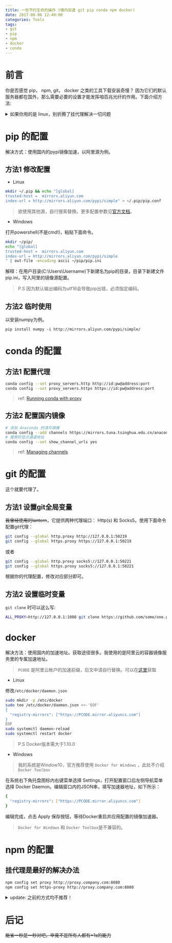 ```yaml
---
title: 一些节约生命的操作 (墙内加速 git pip conda npm docker)
date: 2017-08-06 12:49:00
categories: Tools
tags: 
- git
- pip
- npm
- docker
- conda
---
```


# 前言

你是否感觉  pip， npm, git， docker 之类的工具下载安装奇慢？
因为它们的默认服务器都在国外，那么需要必要的设置才能发挥咱百兆光纤的作用。下面介绍方法:

<!--more-->

<details>

<summary>如果你用的是 linux，别折腾了挂代理解决一切问题</summary>

简单配置下全局代理，也可以将下面这句加入 profile 中

```sh
# 假如你的代理地址是 http://127.0.0.1:1080
export proxy=http://127.0.0.1:1080; export http_proxy=$proxy https_proxy=$proxy no_proxy="localhost, 127.0.0.0/8, ::1"
```

用 `privoxy` 稍微折腾下见[这篇文章](http://www.findshank.com/2018/04/15/Linux%E4%B8%8B%E4%BD%BF%E7%94%A8SS%E6%9C%AC%E5%9C%B0%E4%BB%A3%E7%90%86/)

</details>

# pip 的配置

解决方式：使用国内的pypi镜像加速，以阿里源为例。

## 方法1 修改配置

* Linux

```sh
mkdir ~/.pip && echo "[global]
trusted-host =  mirrors.aliyun.com
index-url = http://mirrors.aliyun.com/pypi/simple" > ~/.pip/pip.conf
```

> 欲使用其他源，自行搜索替换。更多配置参数见[官方文档](http://www.pip-installer.org/en/latest/configuration.html)。

* Windows

打开powershell(不是cmd!)，粘贴下面命令。

```sh
mkdir ~/pip/
echo "[global]
trusted-host =  mirrors.aliyun.com
index-url = http://mirrors.aliyun.com/pypi/simple
" | out-file -encoding ascii ~/pip/pip.ini
```

解释：在用户目录(C:\Users\Username)下新建名为pip的目录，目录下新建文件pip.ini，写入阿里的镜像源配置。

> P.S 因为默认输出编码为utf16会导致pip出错，必须指定编码。

## 方法2 临时使用

以安装numpy为例。

```shell
pip install numpy -i http://mirrors.aliyun.com/pypi/simple/
```

# conda 的配置

## 方法1 配置代理

```sh
conda config --set proxy_servers.http http://id:pw@address:port
conda config --set proxy_servers.https https://id:pw@address:port
```

> ref: [Running conda with proxy](https://stackoverflow.com/a/48416007)

## 方法2 配置国内镜像

```sh
# 添加 Anaconda 的清华镜像
conda config --add channels https://mirrors.tuna.tsinghua.edu.cn/anaconda/pkgs/free/
# 搜索时显示通道地址
conda config --set show_channel_urls yes
```

> ref: [Managing channels](https://docs.conda.io/projects/conda/en/latest/user-guide/tasks/manage-channels.html)

# git 的配置

这个就要代理了。

## 方法1 设置git全局变量

~~我曾经使用的lantern~~，它提供两种代理端口： Http(s) 和 Socks5。使用下面命令配置git代理：

```sh
git config --global http.proxy http://127.0.0.1:50219
git config --global https.proxy https://127.0.0.1:50219
```

或者

```sh
git config --global http.proxy socks5://127.0.0.1:50221
git config --global https.proxy socks5://127.0.0.1:50221
```

根据你的代理配置，修改对应部分即可。

## 方法2 设置临时变量

`git clone` 时可以这么写:

```sh
ALL_PROXY=http://127.0.0.1:1080 git clone https://github.com/some/one.git
```

# docker

解决方法：使用国内的加速地址。获取途径很多。我使用的是阿里云的容器镜像服务里的专属加速地址。

> `PCODE` 是阿里云帐户的加速前缀，后文中请自行替换。可以在[这里](https://cr.console.aliyun.com/#/accelerator)获取

* Linux

修改`/etc/docker/daemon.json`

```sh 
sudo mkdir -p /etc/docker
sudo tee /etc/docker/daemon.json <<-'EOF'
{
  "registry-mirrors": ["https://PCODE.mirror.aliyuncs.com"]
}
EOF
sudo systemctl daemon-reload
sudo systemctl restart docker
```

> P.S Docker版本需大于1.10.0

* Windows

> 我的系统是Window10，官方推荐使用 `Docker for Windows` ，此处不介绍 `Docker Toolbox`

在系统右下角托盘图标内右键菜单选择 Settings，打开配置窗口后左侧导航菜单选择 Docker Daemon。编辑窗口内的JSON串，填写加速器地址，如下所示：

```sh
{
  "registry-mirrors": ["https://PCODE.mirror.aliyuncs.com"]
}
```

编辑完成，点击 Apply 保存按钮，等待Docker重启并应用配置的镜像加速器。

> `Docker for Windows` 和 `Docker Toolbox`是不兼容的。

# npm 的配置

## 挂代理是最好的解决办法

```sh
npm config set proxy http://proxy.company.com:8080
npm config set https-proxy http://proxy.company.com:8080
```

<details>

<summary> update: 之前的方式均不推荐！ </summary>

~~解决方式：也是替换国内的源，以淘宝源为例。~~

## ~~方法1 修改默认库配置(不推荐！会有莫名其妙的问题)~~

```sh
npm config set registry https://registry.npm.taobao.org
```

## ~~方法2 使用cnpm~~

使用cnpm命令替代npm命令。

```sh
npm install -g cnpm --registry=https://registry.npm.taobao.org
```

## ~~方法3 临时替换下载源~~

以安装Express为例。

```sh
npm --registry=https://registry.npm.taobao.org install express
```

</details>

# 后记

~~能省一秒是一秒对吧，毕竟不是所有人都有+1s的能力~~